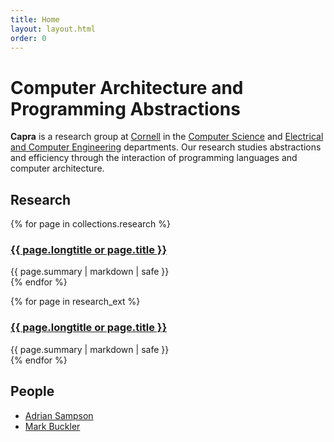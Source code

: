 ```yaml
---
title: Home
layout: layout.html
order: 0
---
```

# Computer Architecture and Programming Abstractions

**Capra** is a research group at [Cornell][] in the [Computer Science][cs] and [Electrical and Computer Engineering][ece] departments.
Our research studies abstractions and efficiency through the interaction of programming languages and computer architecture.

[ece]: http://www.ece.cornell.edu
[cs]: http://www.cs.cornell.edu
[cornell]: http://www.cornell.edu

## Research

{% for page in collections.research %}
<div class="project">
  <h3><a href="{{ page.link }}">{{ page.longtitle or page.title }}</a></h3>
  {{ page.summary | markdown | safe }}
</div>
{% endfor %}

{% for page in research_ext %}
<div class="project">
  <h3><a href="{{ page.link }}">{{ page.longtitle or page.title }}</a></h3>
  {{ page.summary | markdown | safe }}
</div>
{% endfor %}

## People

* [Adrian Sampson][adrian]
* [Mark Buckler][mark]

[mark]: http://www.markbuckler.com
[adrian]: http://www.cs.cornell.edu/~asampson

